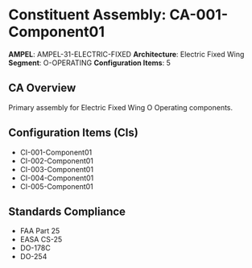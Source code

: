 # Constituent Assembly: CA-001-Component01

**AMPEL**: AMPEL-31-ELECTRIC-FIXED
**Architecture**: Electric Fixed Wing
**Segment**: O-OPERATING
**Configuration Items**: 5

## CA Overview
Primary assembly for Electric Fixed Wing O Operating components.

## Configuration Items (CIs)
- CI-001-Component01
- CI-002-Component01
- CI-003-Component01
- CI-004-Component01
- CI-005-Component01

## Standards Compliance
- FAA Part 25
- EASA CS-25
- DO-178C
- DO-254
